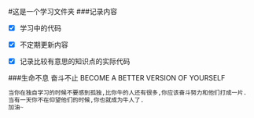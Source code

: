 #这是一个学习文件夹
###记录内容
- [x] 学习中的代码
- [x] 不定期更新内容
- [x] 记录比较有意思的知识点的实际代码





###生命不息 奋斗不止
BECOME A BETTER VERSION OF YOURSELF


```python
当你在独自学习的时候不要感到孤独,比你牛的人还有很多,你应该奋斗努力和他们打成一片.
当有一天你不在仰望他们的时候,你也就成为牛人了.
加油~
```

